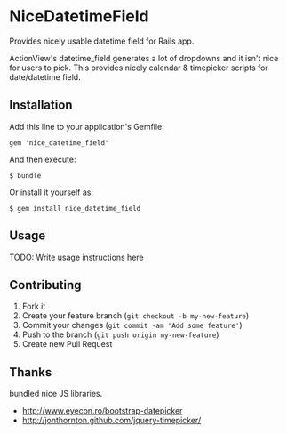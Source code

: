 # NiceDatetimeField

Provides nicely usable datetime field for Rails app.

ActionView's datetime\_field generates a lot of dropdowns and it isn't nice for users to pick.
This provides nicely calendar & timepicker scripts for date/datetime field.

## Installation

Add this line to your application's Gemfile:

    gem 'nice_datetime_field'

And then execute:

    $ bundle

Or install it yourself as:

    $ gem install nice_datetime_field

## Usage

TODO: Write usage instructions here

## Contributing

1. Fork it
2. Create your feature branch (`git checkout -b my-new-feature`)
3. Commit your changes (`git commit -am 'Add some feature'`)
4. Push to the branch (`git push origin my-new-feature`)
5. Create new Pull Request

## Thanks

bundled nice JS libraries.

* http://www.eyecon.ro/bootstrap-datepicker
* http://jonthornton.github.com/jquery-timepicker/


